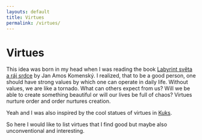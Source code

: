 ```yaml
---
layouts: default
title: Virtues
permalink: /virtues/
---
```


# Virtues

This idea was born in my head when I was reading the book [Labyrint světa a ráj srdce](https://en.wikipedia.org/wiki/Labyrinth_of_the_World_and_Paradise_of_the_Heart) by Jan Amos Komenský. I realized, that to be a good person, one should have strong values by which one can operate in daily life. Without values, we are like a tornado. What can others expect from us? Will we be able to create something beautiful or will our lives be full of chaos? Virtues nurture order and order nurtures creation.

Yeah and I was also inspired by the cool statues of virtues in [Kuks](https://cs.wikipedia.org/wiki/Braunovy_sochy_Ctnost%C3%AD_a_Ne%C5%99est%C3%AD_v_Kuksu).

So here I would like to list virtues that I find good but maybe also unconventional and interesting. 
